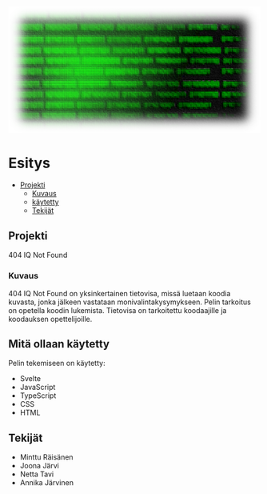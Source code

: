 ![Not_Found](image.png)

# Esitys

- [Projekti](#projekti)
  - [Kuvaus](#kuvaus)
  - [käytetty](#mitä-ollaan-käytetty)
  - [Tekijät](#tekijät)

## Projekti

404 IQ Not Found

### Kuvaus

404 IQ Not Found on yksinkertainen tietovisa, missä luetaan koodia kuvasta, jonka jälkeen vastataan monivalintakysymykseen. Pelin tarkoitus on opetella koodin lukemista.
Tietovisa on tarkoitettu koodaajille ja koodauksen opettelijoille.

## Mitä ollaan käytetty

Pelin tekemiseen on käytetty:

- Svelte
- JavaScript
- TypeScript
- CSS
- HTML

## Tekijät

- Minttu Räisänen
- Joona Järvi
- Netta Tavi
- Annika Järvinen
